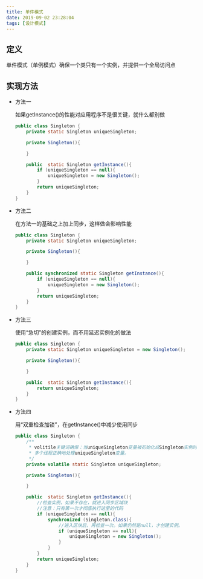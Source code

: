 ```yaml
---
title: 单件模式
date: 2019-09-02 23:28:04
tags: [设计模式]
---
```




## 定义

单件模式（单例模式）确保一个类只有一个实例，并提供一个全局访问点



## 实现方法

- 方法一

  如果getInstance()的性能对应用程序不是很关键，就什么都别做

  ```java
  public class Singleton {
      private static Singleton uniqueSingleton;
  
      private Singleton(){
  
      }
  
      public  static Singleton getInstance(){
          if (uniqueSingleton == null){
              uniqueSingleton = new Singleton();
          }
          return uniqueSingleton;
      }
  }
  ```

- 方法二

  在方法一的基础之上加上同步，这样做会影响性能

  ```java
  public class Singleton {
      private static Singleton uniqueSingleton;
  
      private Singleton(){
  
      }
  
      public synchronized static Singleton getInstance(){
          if (uniqueSingleton == null){
              uniqueSingleton = new Singleton();
          }
          return uniqueSingleton;
      }
  }
  ```

  

- 方法三

  使用“急切”的创建实例，而不用延迟实例化的做法

  ```java
  public class Singleton {
      private static Singleton uniqueSingleton = new Singleton();
  
      private Singleton(){
  
      }
  
      public  static Singleton getInstance(){
          return uniqueSingleton;
      }
  }
  ```

  

- 方法四

  用“双重检查加锁”，在getInstance()中减少使用同步

  ```java
  public class Singleton {
      /**
       * volitile关键词确保：当uniqueSingleton变量被初始化成Singleton实例时，
       * 多个线程正确地处理uniqueSingleton变量。
       */
      private volatile static Singleton uniqueSingleton;
  
      private Singleton(){
  
      }
  
      public  static Singleton getInstance(){
          //检查实例，如果不存在，就进入同步区域块
          //注意：只有第一次才彻底执行这里的代码
          if (uniqueSingleton == null){
              synchronized (Singleton.class){
                  //进入区块后，再检查一次。如果仍然是null，才创建实例。
                  if (uniqueSingleton == null){
                      uniqueSingleton = new Singleton();
                  }
              }
          }
          return uniqueSingleton;
      }
  }
  ```

  